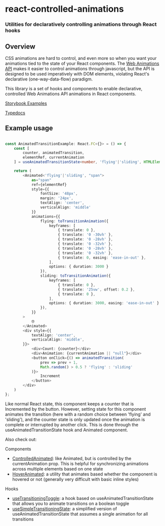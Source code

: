 # react-controlled-animations

### Utilities for declaratively controlling animations through React hooks

## Overview

CSS animations are hard to control, and even more so when you want your animations tied to the state of your React components. 
The [Web Animations API](https://developer.mozilla.org/en-US/docs/Web/API/Web_Animations_API) makes it easier to control animations through javascript, but the API is designed to be used imperatively with DOM elements, violating React's declarative (one-way-data-flow) paradigm.

This library is a set of hooks and components to enable declarative, controlled Web Animations API animations in React components.


[Storybook Examples](https://tristanjohnson849.github.io/react-controlled-animations/)

[Typedocs](https://github.com/tristanjohnson849/react-controlled-animations/wiki)

## Example usage

```typescript

const AnimatedTransitionExample: React.FC<{}> = () => {
    const [
        counter, animatedTransition,
        elementRef, currentAnimation
    ] = useAnimatedTransitionState<number, 'flying'|'sliding', HTMLElement>(0);

    return (
        <Animated<'flying'|'sliding', "span">
            as="span"
            ref={elementRef}
            style={{
                fontSize: '48px',
                margin: '24px',
                textAlign: 'center',
                verticalAlign: 'middle'
            }}
            animations={{
                flying: toTransitionAnimation({
                    keyframes: [
                        { translate: 0 },
                        { translate: '0 -30vh' },
                        { translate: '0 -28vh' },
                        { translate: '0 -32vh' },
                        { translate: '0 -28vh' },
                        { translate: '0 -32vh' },
                        { translate: 0, easing: 'ease-in-out' },
                    ],
                    options: { duration: 3000 }
                }),
                sliding: toTransitionAnimation({
                    keyframes: [
                        { translate: 0 },
                        { translate: '25vw', offset: 0.2 },
                        { translate: 0 },
                    ],
                    options: { duration: 3000, easing: 'ease-in-out' }
                }),
            }}
        >
            🤓
        </Animated>
        <div style={{ 
            textAlign: 'center',
            verticalAlign: 'middle', 
        }}>
            <div>Count: {counter}</div>
            <div>Animation: {currentAnimation || "null"}</div>
            <button onClick={() => animatedTransition(
                prev => prev + 1, 
                Math.random() > 0.5 ? 'flying' : 'sliding'
            )}>
                Increment
            </button>
        </div>
    )
};
```

Like normal React state, this component keeps a counter that is Incremented by the button. However, setting state for this component animates the transition (here with a random choice between 'flying' and 'sliding'), and the counter state is only updated once the animation is complete or interrupted by another click. This is done through the useAnimatedTransitionState hook and Animated component.

Also check out:

Components
- [ControlledAnimated](https://github.com/tristanjohnson849/react-controlled-animations/wiki/components.ControlledAnimated): like Animated, but is controlled by the currentAnimation prop. This is helpful for synchronizing animations across multiple elements based on one state
- [HoverAnimated](https://github.com/tristanjohnson849/react-controlled-animations/wiki/components.HoverAnimated): a utility that animates based whether the component is hovered or not (generally very difficult with basic inline styles)

Hooks
- [useTransitioningToggle](https://github.com/tristanjohnson849/react-controlled-animations/wiki/hooks.useTransitioningToggle): a hook based on useAnimatedTransitionState that allows you to animate transitions on a boolean toggle
- [useSimpleTransitioningState](https://github.com/tristanjohnson849/react-controlled-animations/wiki/hooks.useSimpleTransitioningState): a simplified version of useAnimatedTransitionState that assumes a single animation for all transitions
